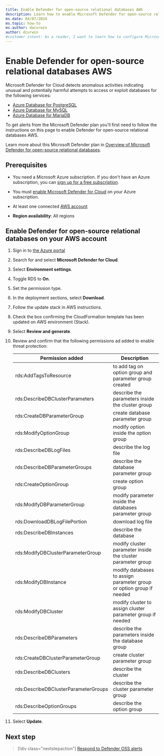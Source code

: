 ```yaml
---
title: Enable Defender for open-source relational databases AWS
description: Learn how to enable Microsoft Defender for open-source relational databases to detect potential security threats on AWS environments.
ms.date: 04/07/2024
ms.topic: how-to
ms.author: dacurwin
author: dcurwin
#customer intent: As a reader, I want to learn how to configure Microsoft Defender for open-source relational databases to enhance the security of my AWS databases.
---
```


# Enable Defender for open-source relational databases AWS

Microsoft Defender for Cloud detects anomalous activities indicating unusual and potentially harmful attempts to access or exploit databases for the following services:

- [Azure Database for PostgreSQL](../postgresql/index.yml)
- [Azure Database for MySQL](../mysql/index.yml)
- [Azure Database for MariaDB](../mariadb/index.yml)

To get alerts from the Microsoft Defender plan you'll first need to follow the instructions on this page to enable Defender for open-source relational databases AWS.

Learn more about this Microsoft Defender plan in [Overview of Microsoft Defender for open-source relational databases](defender-for-databases-introduction.md).

## Prerequisites

- You need a Microsoft Azure subscription. If you don't have an Azure subscription, you can [sign up for a free subscription](https://azure.microsoft.com/pricing/free-trial/).

- You must [enable Microsoft Defender for Cloud](get-started.md#enable-defender-for-cloud-on-your-azure-subscription) on your Azure subscription.

- At least one connected [AWS account](quickstart-onboard-aws.md)

- **Region availability**: All regions

## Enable Defender for open-source relational databases on your AWS account

1. Sign in to [the Azure portal](https://portal.azure.com)

1. Search for and select **Microsoft Defender for Cloud**.

1. Select **Environment settings**.

1. Toggle RDS to **On**.

1. Set the permission type.

1. In the deployment sections, select **Download**.

1. Follow the update stack in AWS instructions.

1. Check the box confirming the CloudFormation template has been updated on AWS environment (Stack).

1. Select **Review and generate**.

1. Review and confirm that the following permissions ad added to enable threat protection:

    | Permission added | Description |
    |--|--|
    | rds:AddTagsToResource | to add tag on option group and parameter group created |
    | rds:DescribeDBClusterParameters | describe the parameters inside the cluster group |
    | rds:CreateDBParameterGroup | create database parameter group |
    | rds:ModifyOptionGroup | modify option inside the option group |
    | rds:DescribeDBLogFiles | describe the log file |
    | rds:DescribeDBParameterGroups | describe the database parameter group |
    | rds:CreateOptionGroup | create option group |
    | rds:ModifyDBParameterGroup | modify parameter inside the databases parameter group |
    | rds:DownloadDBLogFilePortion | download log file |
    | rds:DescribeDBInstances | describe the database |
    | rds:ModifyDBClusterParameterGroup | modify cluster parameter inside the cluster parameter group |
    | rds:ModifyDBInstance | modify databases to assign parameter group or option group if needed |
    | rds:ModifyDBCluster | modify cluster to assign cluster parameter group if needed |
    | rds:DescribeDBParameters | describe the parameters inside the database group |
    | rds:CreateDBClusterParameterGroup | create cluster parameter group |
    | rds:DescribeDBClusters | describe the cluster |
    | rds:DescribeDBClusterParameterGroups | describe the cluster parameter group |
    | rds:DescribeOptionGroups | describe the option group |

1. Select **Update**.

## Next step

> [!div class="nextstepaction"]
> [Respond to Defender OSS alerts](defender-for-databases-usage.md)
